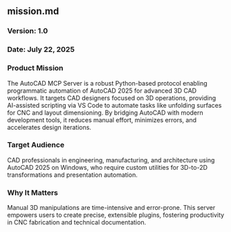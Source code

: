 ## mission.md

### Version: 1.0
### Date: July 22, 2025

### Product Mission
The AutoCAD MCP Server is a robust Python-based protocol enabling programmatic automation of AutoCAD 2025 for advanced 3D CAD workflows. It targets CAD designers focused on 3D operations, providing AI-assisted scripting via VS Code to automate tasks like unfolding surfaces for CNC and layout dimensioning. By bridging AutoCAD with modern development tools, it reduces manual effort, minimizes errors, and accelerates design iterations.

### Target Audience
CAD professionals in engineering, manufacturing, and architecture using AutoCAD 2025 on Windows, who require custom utilities for 3D-to-2D transformations and presentation automation.

### Why It Matters
Manual 3D manipulations are time-intensive and error-prone. This server empowers users to create precise, extensible plugins, fostering productivity in CNC fabrication and technical documentation.